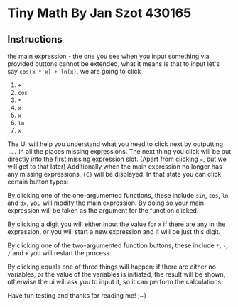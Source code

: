 # Tiny Math By Jan Szot 430165

## Instructions

the main expression - the one you see when you input something via provided buttons cannot be extended,
what it means is that to input let's say `cos(x * x) + ln(x)`, we are going to click
1. `+`
2. `cos`
3. `*`
4. `x`
5. `x`
6. `ln`
7. `x`

The UI will help you understand what you need to click next by outputting `...` in all the places missing expressions.
The next thing you click will be put directly into the first missing expression slot. (Apart from clicking `=`, but we will get to that later)
Additionally when the main expression no longer has any missing expressions, `(C)` will be displayed.
In that state you can click certain button types:

  By clicking one of the one-argumented functions, these include
`sin`, `cos`, `ln` and `dx`, you will modify the main expression. By doing so your main expression will be taken as the argument for the function clicked.

By clicking a digit you will either input the value for x if there are any in the expression, or you will start a new expression and it will be just this digit.

By clicking one of the two-argumented function buttons, these include `*`, `-`, `/` and `+` you will restart the process.

By clicking equals one of three things will happen: if there are either no variables, or the value of the variables is initiated, the result will be shown, otherwise
the ui will ask you to input it, so it can perform the calculations.

Have fun testing and thanks for reading me! ;~}

